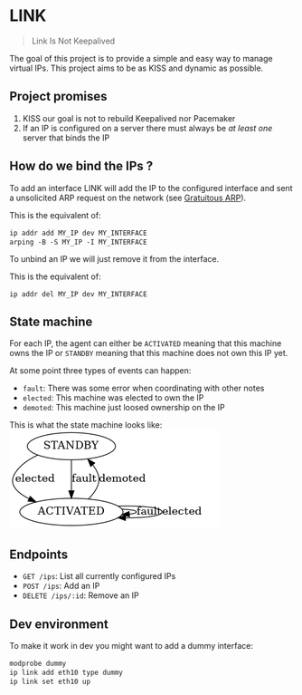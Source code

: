 # LINK

> Link Is Not Keepalived

The goal of this project is to provide a simple and easy way to manage virtual
IPs. This project aims to be as KISS and dynamic as possible.

## Project promises

1. KISS our goal is not to rebuild Keepalived nor Pacemaker
1. If an IP is configured on a server there must always be *at least one* server that binds the IP

## How do we bind the IPs ?

To add an interface LINK will add the IP to the configured interface and sent a unsolicited ARP request on the network (see [Gratuitous ARP](https://wiki.wireshark.org/Gratuitous_ARP)).

This is the equivalent of:

```shell
ip addr add MY_IP dev MY_INTERFACE
arping -B -S MY_IP -I MY_INTERFACE
```

To unbind an IP we will just remove it from the interface.

This is the equivalent of:

```shell
ip addr del MY_IP dev MY_INTERFACE
```

## State machine

For each IP, the agent can either be `ACTIVATED` meaning that this machine owns the IP or `STANDBY` meaning that this machine does not own this IP yet.

At some point three types of events can happen:
- `fault`: There was some error when coordinating with other notes
- `elected`: This machine was elected to own the IP
- `demoted`: This machine just loosed ownership on the IP


This is what the state machine looks like:
![Sate Machine](./state_machine.png)

## Endpoints

- `GET /ips`: List all currently configured IPs
- `POST /ips`: Add an IP
- `DELETE /ips/:id`: Remove an IP

## Dev environment

To make it work in dev you might want to add a dummy interface:

```
modprobe dummy
ip link add eth10 type dummy
ip link set eth10 up
```
